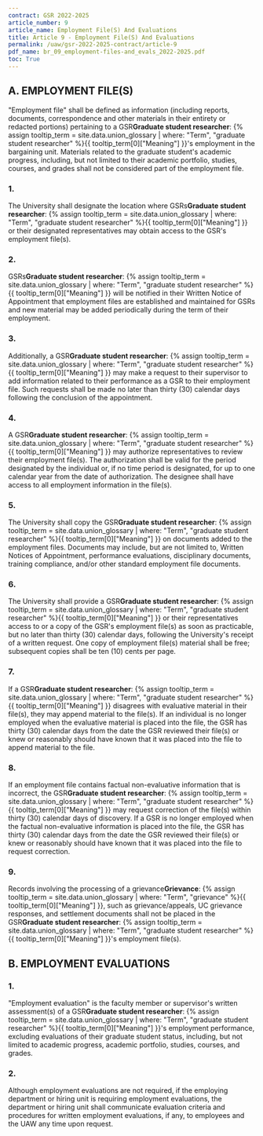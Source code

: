 ```yaml
---
contract: GSR 2022-2025
article_number: 9
article_name: Employment File(S) And Evaluations 
title: Article 9 - Employment File(S) And Evaluations 
permalink: /uaw/gsr-2022-2025-contract/article-9
pdf_name: br_09_employment-files-and_evals_2022-2025.pdf
toc: True
---
```



<div class="lvl2"><h2>A. EMPLOYMENT FILE(S)</h2>

"Employment file" shall be defined as information (including reports, documents, correspondence and other materials in their entirety or redacted portions) pertaining to a <span class="tooltip">GSR<span class="tooltip-text"><b>Graduate student researcher</b>: {% assign tooltip_term = site.data.union_glossary | where: "Term", "graduate student researcher" %}{{ tooltip_term[0]["Meaning"] }}</span></span>'s employment in the bargaining unit. Materials related to the graduate student's academic progress, including, but not limited to their academic portfolio, studies, courses, and grades shall not be considered part of the employment file.

<div class="lvl3"><h3 class="inline-header">1.</h3> The University shall designate the location where <span class="tooltip">GSRs<span class="tooltip-text"><b>Graduate student researcher</b>: {% assign tooltip_term = site.data.union_glossary | where: "Term", "graduate student researcher" %}{{ tooltip_term[0]["Meaning"] }}</span></span> or their designated representatives may obtain access to the GSR's employment file(s).
</div><!-- End of level 3: 1.-->
<div class="lvl3"><h3 class="inline-header">2.</h3> <span class="tooltip">GSRs<span class="tooltip-text"><b>Graduate student researcher</b>: {% assign tooltip_term = site.data.union_glossary | where: "Term", "graduate student researcher" %}{{ tooltip_term[0]["Meaning"] }}</span></span> will be notified in their Written Notice of Appointment that employment files are established and maintained for GSRs and new material may be added periodically during the term of their employment.
</div><!-- End of level 3: 2.-->
<div class="lvl3"><h3 class="inline-header">3.</h3> Additionally, a <span class="tooltip">GSR<span class="tooltip-text"><b>Graduate student researcher</b>: {% assign tooltip_term = site.data.union_glossary | where: "Term", "graduate student researcher" %}{{ tooltip_term[0]["Meaning"] }}</span></span> may make a request to their supervisor to add information related to their performance as a GSR to their employment file. Such requests shall be made no later than thirty (30) calendar days following the conclusion of the appointment.
</div><!-- End of level 3: 3.-->
<div class="lvl3"><h3 class="inline-header">4.</h3> A <span class="tooltip">GSR<span class="tooltip-text"><b>Graduate student researcher</b>: {% assign tooltip_term = site.data.union_glossary | where: "Term", "graduate student researcher" %}{{ tooltip_term[0]["Meaning"] }}</span></span> may authorize representatives to review their employment file(s). The authorization shall be valid for the period designated by the individual or, if no time period is designated, for up to one calendar year from the date of authorization. The designee shall have access to all employment information in the file(s).
</div><!-- End of level 3: 4.-->
<div class="lvl3"><h3 class="inline-header">5.</h3> The University shall copy the <span class="tooltip">GSR<span class="tooltip-text"><b>Graduate student researcher</b>: {% assign tooltip_term = site.data.union_glossary | where: "Term", "graduate student researcher" %}{{ tooltip_term[0]["Meaning"] }}</span></span> on documents added to the employment files. Documents may include, but are not limited to, Written Notices of Appointment, performance evaluations, disciplinary documents, training compliance, and/or other standard employment file documents.
</div><!-- End of level 3: 5.-->
<div class="lvl3"><h3 class="inline-header">6.</h3> The University shall provide a <span class="tooltip">GSR<span class="tooltip-text"><b>Graduate student researcher</b>: {% assign tooltip_term = site.data.union_glossary | where: "Term", "graduate student researcher" %}{{ tooltip_term[0]["Meaning"] }}</span></span> or their representatives access to or a copy of the GSR's employment file(s) as soon as practicable, but no later than thirty (30) calendar days, following the University's receipt of a written request. One copy of employment file(s) material shall be free; subsequent copies shall be ten (10) cents per page.
</div><!-- End of level 3: 6.-->
<div class="lvl3"><h3 class="inline-header">7.</h3> If a <span class="tooltip">GSR<span class="tooltip-text"><b>Graduate student researcher</b>: {% assign tooltip_term = site.data.union_glossary | where: "Term", "graduate student researcher" %}{{ tooltip_term[0]["Meaning"] }}</span></span> disagrees with evaluative material in their file(s), they may append material to the file(s). If an individual is no longer employed when the evaluative material is placed into the file, the GSR has thirty (30) calendar days from the date the GSR reviewed their file(s) or knew or reasonably should have known that it was placed into the file to append material to the file.
</div><!-- End of level 3: 7.-->
<div class="lvl3"><h3 class="inline-header">8.</h3> If an employment file contains factual non-evaluative information that is incorrect, the <span class="tooltip">GSR<span class="tooltip-text"><b>Graduate student researcher</b>: {% assign tooltip_term = site.data.union_glossary | where: "Term", "graduate student researcher" %}{{ tooltip_term[0]["Meaning"] }}</span></span> may request correction of the file(s) within thirty (30) calendar days of discovery. If a GSR is no longer employed when the factual non-evaluative information is placed into the file, the GSR has thirty (30) calendar days from the date the GSR reviewed their file(s) or knew or reasonably should have known that it was placed into the file to request correction.
</div><!-- End of level 3: 8.-->
<div class="lvl3"><h3 class="inline-header">9.</h3> Records involving the processing of a <span class="tooltip">grievance<span class="tooltip-text"><b>Grievance</b>: {% assign tooltip_term = site.data.union_glossary | where: "Term", "grievance" %}{{ tooltip_term[0]["Meaning"] }}</span></span>, such as grievance/appeals, UC grievance responses, and settlement documents shall not be placed in the <span class="tooltip">GSR<span class="tooltip-text"><b>Graduate student researcher</b>: {% assign tooltip_term = site.data.union_glossary | where: "Term", "graduate student researcher" %}{{ tooltip_term[0]["Meaning"] }}</span></span>'s employment file(s).

</div><!-- End of level 2: A. EMPLOYMENT FILE(S)-->
</div><!-- End of level 3: 9.-->
<div class="lvl2"><h2>B. EMPLOYMENT EVALUATIONS</h2>

<div class="lvl3"><h3 class="inline-header">1.</h3> "Employment evaluation" is the faculty member or supervisor's written assessment(s) of a <span class="tooltip">GSR<span class="tooltip-text"><b>Graduate student researcher</b>: {% assign tooltip_term = site.data.union_glossary | where: "Term", "graduate student researcher" %}{{ tooltip_term[0]["Meaning"] }}</span></span>'s employment performance, excluding evaluations of their graduate student status, including, but not limited to academic progress, academic portfolio, studies, courses, and grades.
</div><!-- End of level 3: 1.-->
<div class="lvl3"><h3 class="inline-header">2.</h3> Although employment evaluations are not required, if the employing department or hiring unit is requiring employment evaluations, the department or hiring unit shall communicate evaluation criteria and procedures for written employment evaluations, if any, to employees and the UAW any time upon request.
</div><!-- End of level 2: B. EMPLOYMENT EVALUATIONS-->
</div><!-- End of level 3: 2.-->
